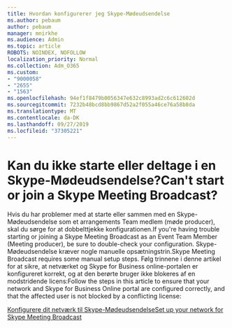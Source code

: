 ```yaml
---
title: Hvordan konfigurerer jeg Skype-Mødeudsendelse
ms.author: pebaum
author: pebaum
manager: mnirkhe
ms.audience: Admin
ms.topic: article
ROBOTS: NOINDEX, NOFOLLOW
localization_priority: Normal
ms.collection: Adm_O365
ms.custom:
- "9000058"
- "2655"
- "1563"
ms.openlocfilehash: 94ef1f8479b0056347e632c8993ad2c6c612602d
ms.sourcegitcommit: 7232b48bcd8bb9867d52a2f055a46ce76a58b8da
ms.translationtype: MT
ms.contentlocale: da-DK
ms.lasthandoff: 09/27/2019
ms.locfileid: "37305221"
---
```

# <a name="cant-start-or-join-a-skype-meeting-broadcast"></a><span data-ttu-id="89413-102">Kan du ikke starte eller deltage i en Skype-Mødeudsendelse?</span><span class="sxs-lookup"><span data-stu-id="89413-102">Can't start or join a Skype Meeting Broadcast?</span></span>

<span data-ttu-id="89413-103">Hvis du har problemer med at starte eller sammen med en Skype-Mødeudsendelse som et arrangements Team medlem (møde producer), skal du sørge for at dobbelttjekke konfigurationen.</span><span class="sxs-lookup"><span data-stu-id="89413-103">If you're having trouble starting or joining a Skype Meeting Broadcast as an Event Team Member (Meeting producer), be sure to double-check your configuration.</span></span> <span data-ttu-id="89413-104">Skype-Mødeudsendelse kræver nogle manuelle opsætningstrin.</span><span class="sxs-lookup"><span data-stu-id="89413-104">Skype Meeting Broadcast requires some manual setup steps.</span></span> <span data-ttu-id="89413-105">Følg trinnene i denne artikel for at sikre, at netværket og Skype for Business online-portalen er konfigureret korrekt, og at den berørte bruger ikke blokeres af en modstridende licens:</span><span class="sxs-lookup"><span data-stu-id="89413-105">Follow the steps in this article to ensure that your network and Skype for Business Online portal are configured correctly, and that the affected user is not blocked by a conflicting license:</span></span>

[<span data-ttu-id="89413-106">Konfigurere dit netværk til Skype-Mødeudsendelse</span><span class="sxs-lookup"><span data-stu-id="89413-106">Set up your network for Skype Meeting Broadcast</span></span>](https://docs.microsoft.com/SkypeForBusiness/set-up-your-network-for-skype-meeting-broadcast/set-up-your-network-for-skype-meeting-broadcast)